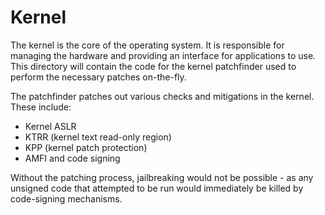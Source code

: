 # Kernel

The kernel is the core of the operating system. It is responsible for managing the hardware and providing an interface for applications to use. This directory will contain the code for the kernel patchfinder used to perform the necessary patches on-the-fly.

The patchfinder patches out various checks and mitigations in the kernel. These include:
* Kernel ASLR
* KTRR (kernel text read-only region)
* KPP (kernel patch protection)
* AMFI and code signing

Without the patching process, jailbreaking would not be possible - as any unsigned code that attempted to be run would immediately be killed by code-signing mechanisms.